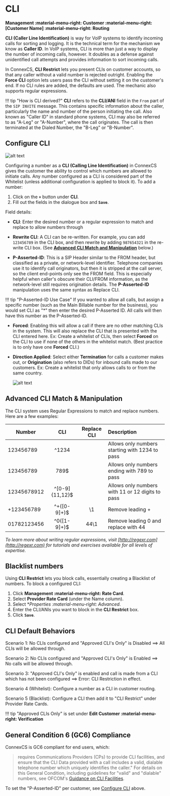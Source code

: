 # CLI

**Management :material-menu-right: Customer :material-menu-right: [Customer Name] :material-menu-right: Routing**

**CLI (Caller Line Identification)** is way for VoIP systems to identify incoming calls for sorting and logging. It is the technical term for the mechanism we know as **Caller ID**. In VoIP systems, CLI is more than just a way to display the number of incoming calls, however. It doubles as a defense against unidentified call attempts and provides information to sort incoming calls.

In ConnexCS, **CLI Restrict** lets you present CLIs on customer accounts, so that any caller without a valid number is rejected outright. Enabling the **Force CLI** option lets users pass the CLI without setting it on the customer's end. If no CLI rules are added, the defaults are used. The mechanic also supports regular expressions.

!!! tip "How is CLI derived?"
    **CLI** refers to the **CLI/ANI** field in the `From` part of the `SIP INVITE` message. This contains specific information about the caller, particularly the name and number of the person initiating the call. Also known as "Caller ID" in standard phone systems, CLI may also be referred to as "A-Leg" or "A-Number", where the call originates. The call is then terminated at the Dialed Number, the "B-Leg" or "B-Number".
    
## Configure CLI

![alt text][cli]

Configuring a number as a **CLI (Calling Line Identification)** in ConnexCS gives the customer the ability to control which numbers are allowed to initiate calls. Any number configured as a CLI is considered part of the Whitelist (unless additional configuration is applied to block it). To add a number:

1.	Click on the **`+`** button under **CLI**.
2.	Fill out the fields in the dialogue box and **`Save`**.

Field details:

+ **CLI**: Enter the desired number or a regular expression to match and replace to allow numbers through

+ **Rewrite CLI**: A CLI can be re-written. For example, you can add `123456789` in the CLI box, and then rewrite by adding `987654321` in the re-write CLI box. (See [**Advanced CLI Match and Manipulation**](https://docs.connexcs.com/customer/cli/#advanced-cli-match-manipulation) below.)

+ **P-Asserted-ID**: This is a SIP Header similar to the FROM header, but classified as a private, or network-level identifier. Telephone companies use it to identify call originators, but then it is stripped at the call server, so the client end-points only see the FROM field. This is especially helpful when caller's obscure their CLI/FROM information, as the network-level still requires origination details. The **P-Asserted-ID** manipulation uses the same syntax as Replace CLI.

!!! tip "P-Asserted-ID Use Case"
    If you wanted to allow all calls, but assign a specific number (such as the Main Billable number for the business), you would set CLI as "\*" then enter the desired P-Asserted ID. All calls will then have this number as the P-Asserted-ID. 

+ **Forced**: Enabling this will allow a call if there are no other matching CLIs in the system. This will also replace the CLI that is presented with the CLI entered here. Ex: Create a whitelist of CLIs, then select **Forced** on the CLI to use if none of the others in the whitelist match. (Best practice is to only have one **Forced** CLI.)

+ **Direction Applied**: Select either **Termination** for calls a customer makes out, or **Origination** (also refers to DIDs) for inbound calls made to our customers. Ex: Create a whitelist that only allows calls to or from the same country.  

    ![alt text][edit-cli]

## Advanced CLI Match & Manipulation
The CLI system uses Regular Expressions to match and replace numbers. Here are a few examples:

| Number      |            CLI | Replace CLI |                                      Description |
|-------------|:--------------:|:-----------:|:-------------------------------------------------|
| 123456789   |          ^1234 |             |   Allows only numbers starting with 1234 to pass |
| 123456789   |           789$ |             |      Allows only numbers ending with 789 to pass |
| 12345678912 | ^[0-9]{11,12}$ |             | Allows only numbers with 11 or 12 digits to pass |
| +123456789  |   ^\+([0-9]+)$ |          \1 |                                 Remove leading + |
| 01782123456 |    ^0([1-9]+)$ |        44\1 |             Remove leading 0 and replace with 44 |

*To learn more about writing regular expressions, visit [http://regexr.com](http://regexr.com) for tutorials and exercises available for all levels of expertise.*


## Blacklist numbers
Using **CLI Restrict** lets you block calls, essentially creating a Blacklist of numbers. To block a configured CLI:

1. Click **Management :material-menu-right: Rate Card**. 
2. Select **Provider Rate Card** (under the Name column).
1. Select **Properties :material-menu-right: *Advanced**.
3. Enter the CLI/ANIs you want to block in the **CLI Restrict** box.
4. Click **`Save`**.

## CLI Default Behaviors

Scenario 1: No CLIs configured and "Approved CLI's Only" is Disabled ==> All CLIs will be allowed through.

Scenario 2: No CLIs configured and "Approved CLI's Only" is Enabled ==> No calls will be allowed through.

Scenario 3: "Approved CLI's Only" is enabled and call is made from a CLI which has not been configured ==> Error: CLI Restriction in effect.

Scenario 4 (Whitelist): Configure a number as a CLI in customer routing.

Scenario 5 (Blacklist): Configure a CLI then add it to "CLI Restrict" under Provider Rate Cards. 

!!! tip
    "Approved CLIs Only" is set under **Edit Customer :material-menu-right: Verification** 

## General Condition 6 (GC6) Compliance
ConnexCS is GC6 compliant for end users, which: 

> requires Communications Providers (CPs) to provide CLI facilities, and ensure that the CLI Data provided with a call includes a valid, dialable telephone number which uniquely identifies the caller." For details on this General Condition, including guidelines for "valid" and "dialable" numbers, see OFCOM's [Guidance on CLI Facilities](https://www.ofcom.org.uk/__data/assets/pdf_file/0012/113214/statement-guidelines-cli-facilities.pdf).

To set the "P-Asserted-ID" per customer, see [Configure CLI](https://docs.connexcs.com/customer/cli/#configure-cli) above. 

[cli]: /customer/img/cli.png "CLI Main"
[edit-cli]: /customer/img/edit-cli.png "Edit CLI"
